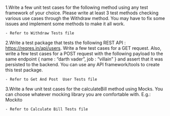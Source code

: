 1.Write a few unit test cases for the following method using any test framework of your choice. Please write at least 3 test methods checking various use cases through the Withdraw method. You may have to fix some issues and implement some methods to make it all work.

    - Refer to Withdraw Tests file 

2.Write a test package that tests the following REST API : https://reqres.in/api/users. Write a few test cases for a GET request. Also, write a few test cases for a POST request with the following payload to the same endpoint { name : “darth vader”, job : “villain” } and assert that it was persisted to the backend. You can use any API framework/tools to create this test package.
    
    - Refer to Get And Post  User Tests file

3.Write a few unit test cases for the calculateBill method using Mocks. You can choose whatever mocking library you are comfortable with. E.g.: Mockito
    
    - Refer to Calculate Bill Tests file   